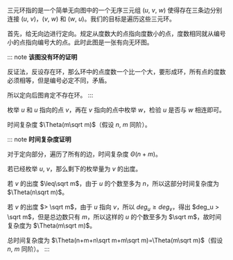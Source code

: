 三元环指的是一个简单无向图中的一个无序三元组 $(u,\ v,\ w)$ 使得存在三条边分别连接 $(u,\ v)$，$(v,\ w)$ 和 $(w,\ u)$。我们的目标是遍历这些三元环。

首先，给无向边进行定向。规定从度数大的点指向度数小的点，度数相同就从编号小的点指向编号大的点。此时此图是一张有向无环图。

::: note
**该图没有环的证明**

反证法，反设存在环，那么环中的点度数一个比一个大，要形成环，所有点的度数必须相等，但是编号必定不同，矛盾。

所以定向后图肯定不存在环。
:::

枚举 $u$ 和 $u$ 指向的点 $v$，再在 $v$ 指向的点中枚举 $w$，检验 $u$ 是否与 $w$ 相连即可。

时间复杂度 $\Theta(m\sqrt m)$（假设 $n,\ m$ 同阶）。

::: note
**时间复杂度证明**

对于定向部分，遍历了所有的边，时间复杂度 $\Theta(n+m)$。

若已经枚举 $u,\ v$，那么剩下的枚举量为 $v$ 的出度。

若 $v$ 的出度 $\leq\sqrt m$，由于 $u$ 的个数至多为 $n$，所以这部分时间复杂度为 $\Theta(n\sqrt m)$。

若 $v$ 的出度 $> \sqrt m$，由于 $u$ 指向 $v$，所以 $deg_u \geq deg_v$，得出 $deg_u > \sqrt m$，但是总边数只有 $m$，所以这样的 $u$ 的个数至多为 $\sqrt m$，故时间复杂度为 $\Theta(m\sqrt m)$。

总时间复杂度为 $\Theta(n+m+n\sqrt m+m\sqrt m)=\Theta(m\sqrt m)$（假设 $n,\ m$ 同阶）。
:::